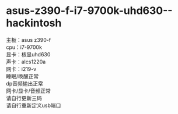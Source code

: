 # asus-z390-f-i7-9700k-uhd630--hackintosh
主板：asus z390-f</br>
cpu：i7-9700k</br>
显卡：核显uhd630</br>
声卡：alcs1220a</br>
网卡：i219-v</br>
睡眠/唤醒正常</br>
dp音频输出正常</br>
网卡/显卡/音频正常</br>
请自行更新三码</br>
请自行重新定义usb端口

